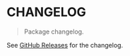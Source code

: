 # CHANGELOG

> Package changelog.

See [GitHub Releases](https://github.com/stdlib-js/array-zero-to-like/releases) for the changelog.